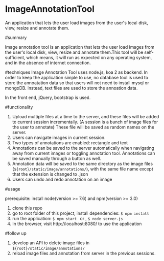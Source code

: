 # ImageAnnotationTool
An application that lets the user load images from the user's local  disk, view, resize and annotate them.


#summary

Image annotation tool is an application that lets the user load images from the user's local disk, view, resize and annotate them.This tool will be self-sufficient, which means, it will run as expected on any operating system, and in the absence of internet connection.

#techniques
Image Annotation Tool uses node.js, koa 2 as backend.
In order to keep the application simple to use, no database tool is used to store the annoatation data so that users will not need to install mysql or mongoDB.
Instead, text files are used to store the annoation data.

In the front end, jQuery, bootstrap is used.

#functionality
1. Upload multiple files at a time to the server, and these files will be added to current session incrementally. (A session is a bunch of image files for the user to annotate)
These file will be saved as random names on the server.
2. Users can navigate images in current session.
3. Two types of annotations are enabled: rectangle and text
4. Annotations can be saved to the server automatically when navigating away from current images or toggling annotation tool. Annotations can be saved manually through a button as well.
5. Annotation data will be saved to the same directory as the image files (```${root}/static/image/annotations/```), with the same file name except that the extension is changed to .json
6. Users can undo and redo annotation on an image


#usage

prerequisite: install node(version >= 7.6) and npm(version >= 3.0)

1. clone this repo
2. go to root folder of this project, install dependencies: 
    ```$ npm install```
3. run the application: ```$ npm start ```
    or ,      ```$ node server.js```
4. In the browser, visit http://localhost:8080/ to use the application 


#follow up
1. develop an API to delete image files in ```${root}/static/image/annotations/```
2. reload image files and annotation from server in the previous sessions.

